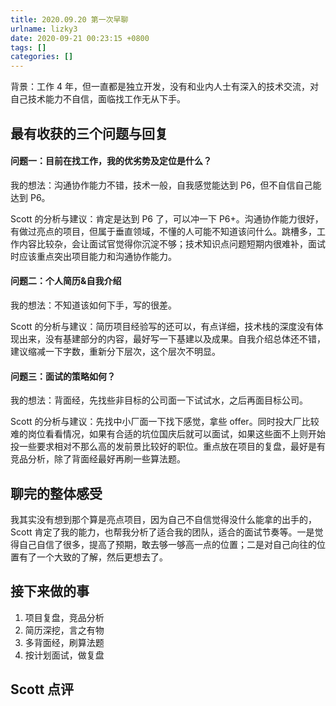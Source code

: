```yaml
---
title: 2020.09.20 第一次早聊
urlname: lizky3
date: 2020-09-21 00:23:15 +0800
tags: []
categories: []
---
```


背景：工作 4 年，但一直都是独立开发，没有和业内人士有深入的技术交流，对自己技术能力不自信，面临找工作无从下手。

## 最有收获的三个问题与回复

#### 问题一：目前在找工作，我的优劣势及定位是什么？

我的想法：沟通协作能力不错，技术一般，自我感觉能达到 P6，但不自信自己能达到 P6。

Scott 的分析与建议：肯定是达到 P6 了，可以冲一下 P6+。沟通协作能力很好，有做过亮点的项目，但属于垂直领域，不懂的人可能不知道该问什么。跳槽多，工作内容比较杂，会让面试官觉得你沉淀不够；技术知识点问题短期内很难补，面试时应该重点突出项目能力和沟通协作能力。

#### 问题二：个人简历&自我介绍

我的想法：不知道该如何下手，写的很差。

Scott 的分析与建议：简历项目经验写的还可以，有点详细，技术栈的深度没有体现出来，没有基建部分的内容，最好写一下基建以及成果。自我介绍总体还不错，建议缩减一下字数，重新分下层次，这个层次不明显。

#### 问题三：面试的策略如何？

我的想法：背面经，先找些非目标的公司面一下试试水，之后再面目标公司。

Scott 的分析与建议：先找中小厂面一下找下感觉，拿些 offer。同时投大厂比较难的岗位看看情况，如果有合适的坑位国庆后就可以面试，如果这些面不上则开始投一些要求相对不那么高的发前景比较好的职位。重点放在项目的复盘，最好是有竞品分析，除了背面经最好再刷一些算法题。

## 聊完的整体感受

我其实没有想到那个算是亮点项目，因为自己不自信觉得没什么能拿的出手的，Scott 肯定了我的能力，也帮我分析了适合我的团队，适合的面试节奏等。一是觉得自己自信了很多，提高了预期，敢去够一够高一点的位置；二是对自己向往的位置有了一个大致的了解，然后更想去了。

## 接下来做的事

1. 项目复盘，竞品分析
1. 简历深挖，言之有物
1. 多背面经，刷算法题
1. 按计划面试，做复盘

## Scott 点评
